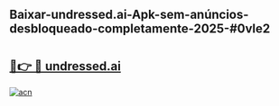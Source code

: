 ## Baixar-undressed.ai-Apk-sem-anúncios-desbloqueado-completamente-2025-#0vle2

# <h2><a href="https://ainizakaria.my?title=undressed.ai&ref=20M">🔗👉 🔴 undressed.ai</a></h2>

[![acn](https://github.com/user-attachments/assets/0f9c940e-d8b0-45ae-aac7-cd30a18b3e1c)](https://ainizakaria.my?title=undressed.ai&ref=20M)

